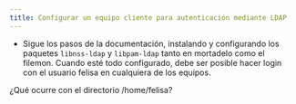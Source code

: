 ```yaml
---
title: Configurar un equipo cliente para autenticación mediante LDAP
---
```


* Sigue los pasos de la documentación, instalando y configurando los paquetes `libnss-ldap` y `libpam-ldap` tanto en mortadelo como el filemon. Cuando esté todo configurado, debe ser posible hacer login con el usuario felisa en cualquiera de los equipos.

¿Qué ocurre con el directorio /home/felisa?
